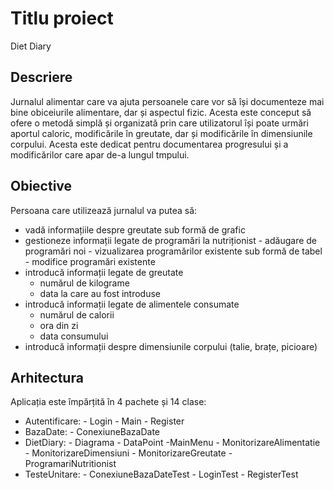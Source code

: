 # Titlu proiect
Diet Diary

## Descriere
Jurnalul alimentar care va ajuta persoanele care vor să își documenteze mai bine obiceiurile alimentare, dar și aspectul fizic. Acesta este conceput să ofere o metodă simplă și organizată prin care utilizatorul își poate urmări aportul caloric, modificările în greutate, dar și modificările în dimensiunile corpului. Acesta este dedicat pentru documentarea progresului și a modificărilor care apar de-a lungul tmpului.

## Obiective
Persoana care utilizează jurnalul va putea să:

* vadă informațiile despre greutate sub formă de grafic
* gestioneze informații legate de programări la nutriționist
      - adăugare de programări noi
      - vizualizarea programărilor existente sub formă de tabel
      - modifice programări existente
* introducă informații legate de greutate
    - numărul de kilograme
    - data la care au fost introduse
* introducă informații legate de alimentele consumate
    - numărul de calorii
    - ora din zi
    - data consumului
* introducă informații despre dimensiunile corpului (talie, brațe, picioare)

## Arhitectura
Aplicația este împărțită în 4 pachete și 14 clase:
* Autentificare:
      - Login
      - Main
      - Register
* BazaDate:
      - ConexiuneBazaDate
* DietDiary:
      - Diagrama
          - DataPoint
      -MainMenu
      - MonitorizareAlimentatie
      - MonitorizareDimensiuni
      - MonitorizareGreutate
      - ProgramariNutritionist
* TesteUnitare:
      - ConexiuneBazaDateTest
      - LoginTest
      - RegisterTest
